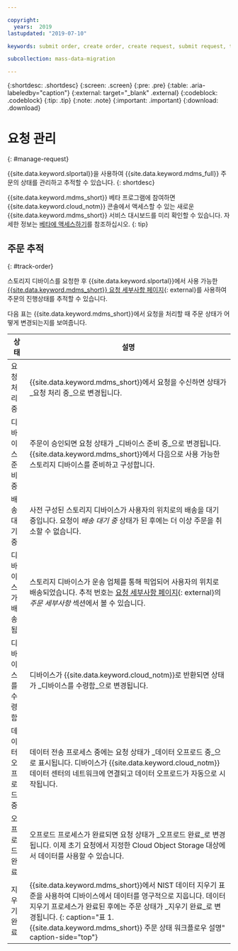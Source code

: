 ```yaml
---

copyright:
  years:  2019
lastupdated: "2019-07-10"

keywords: submit order, create order, create request, submit request, track order, track request

subcollection: mass-data-migration

---
```


{:shortdesc: .shortdesc}
{:screen: .screen}
{:pre: .pre}
{:table: .aria-labeledby="caption"}
{:external: target="_blank" .external}
{:codeblock: .codeblock}
{:tip: .tip}
{:note: .note}
{:important: .important}
{:download: .download}

# 요청 관리
{: #manage-request}

{{site.data.keyword.slportal}}을 사용하여 {{site.data.keyword.mdms_full}} 주문의 상태를 관리하고 추적할 수 있습니다.
{: shortdesc}

{{site.data.keyword.mdms_short}} 베타 프로그램에 참여하면 {{site.data.keyword.cloud_notm}} 콘솔에서 액세스할 수 있는 새로운 {{site.data.keyword.mdms_short}} 서비스 대시보드를 미리 확인할 수 있습니다. 자세한 정보는 [베타에 액세스하기](/docs/infrastructure/mass-data-migration?topic=mass-data-migration-beta)를 참조하십시오.
{: tip}

## 주문 추적 
{: #track-order}

스토리지 디바이스를 요청한 후 {{site.data.keyword.slportal}}에서 사용 가능한 [{{site.data.keyword.mdms_short}} 요청 세부사항 페이지](https://control.softlayer.com/storage/mdms){: external}를 사용하여 주문의 진행상태를 추적할 수 있습니다. 

다음 표는 {{site.data.keyword.mdms_short}}에서 요청을 처리할 때 주문 상태가 어떻게 변경되는지를 보여줍니다. 

|상태 |설명 |
| --- | --- |
| 요청 처리 중 | {{site.data.keyword.mdms_short}}에서 요청을 수신하면 상태가 _요청 처리 중_으로 변경됩니다. |
| 디바이스 준비 중 | 주문이 승인되면 요청 상태가 _디바이스 준비 중_으로 변경됩니다. {{site.data.keyword.mdms_short}}에서 다음으로 사용 가능한 스토리지 디바이스를 준비하고 구성합니다. |
| 배송 대기 중 | 사전 구성된 스토리지 디바이스가 사용자의 위치로의 배송을 대기 중입니다. 요청이 _배송 대기 중_ 상태가 된 후에는 더 이상 주문을 취소할 수 없습니다. |
| 디바이스가 배송됨 | 스토리지 디바이스가 운송 업체를 통해 픽업되어 사용자의 위치로 배송되었습니다. 추적 번호는 [요청 세부사항 페이지](https://control.softlayer.com/storage/mdms){: external}의 _주문 세부사항_ 섹션에서 볼 수 있습니다. |
| 디바이스를 수령함 | 디바이스가 {{site.data.keyword.cloud_notm}}로 반환되면 상태가 _디바이스를 수령함_으로 변경됩니다. |
| 데이터 오프로드 중 | 데이터 전송 프로세스 중에는 요청 상태가 _데이터 오프로드 중_으로 표시됩니다. 디바이스가 {{site.data.keyword.cloud_notm}} 데이터 센터의 네트워크에 연결되고 데이터 오프로드가 자동으로 시작됩니다. |
| 오프로드 완료 | 오프로드 프로세스가 완료되면 요청 상태가 _오프로드 완료_로 변경됩니다. 이제 초기 요청에서 지정한 Cloud Object Storage 대상에서 데이터를 사용할 수 있습니다. |
| 지우기 완료 | {{site.data.keyword.mdms_short}}에서 NIST 데이터 지우기 표준을 사용하여 디바이스에서 데이터를 영구적으로 지웁니다. 데이터 지우기 프로세스가 완료된 후에는 주문 상태가 _지우기 완료_로 변경됩니다. {: caption="표 1. {{site.data.keyword.mdms_short}} 주문 상태 워크플로우 설명" caption-side="top"}
